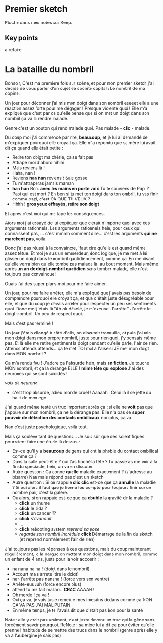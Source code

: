 # Premier sketch

Pioché dans mes notes sur Keep.


## Key points
a refaire

# La bataille du nombril

Bonsoir, C'est ma première fois sur scène, et pour mon premier sketch j'ai décidé de vous parler d'un sujet de société capital : Le nombril de ma copine.

Un jour pour déconner j'ai mis mon doigt dans son nombril eeeeet elle a une réaction assez forte pour me dégager ! Presque violente quoi ! Elle m'a expliqué que c'est par ce qu'elle pense que si on met un doigt dans son nombril ça va la rendre malade.

Genre c'est un bouton qui rend malade quoi. Pas malade - **clic** - malade.

Du coup moi j'ai commencé par rire, **beaucoup**, et je lui ai demandé de m'expliquer pourquoi elle croyait ça. Elle m'a répondu que sa mère lui avait dit ça quand elle était petite :
- Retire ton doigt ma chérie, ça se fait pas
- Attrape moi d'abord hihihi
- Mais reviens là !
- Haha, nan !
- Reviens **han han** reviens ! Sale gosse
- Tu m'attraperas jamais maman
- **han han** Bon. **avec les mains en porte voix** Tu te souviens de Papi ? Papi qui est mort ? Eh ben si tu met ton doigt dans ton ombril, tu vas finir comme papi, c'est CA QUE TU VEUX ?
- Hhhh ! **gros yeux effrayés, retire son doigt**

Et après c'est moi qui me tape les conséquences.

Alors moi j'ai essayé de lui expliquer que c'était n'importe quoi avec des arguments rationnels. Les arguments rationnels hein, pour ceux qui connaissent pas, ... c'est mmmh comment dire... c'est les arguments **qui ne marchent pas**, voilà.

Donc j'ai pas réussi à la convaincre, 'faut dire qu'elle est quand même assez têtue. Et moi je suis un emmerdeur, donc logique, je me met à lui glisser un doigt dans le nombril quotidiennement, comme ça. En me disant qu'elle verra bien qu'elle tombe pas malade là, au bout moment. Mais même après **un an de doigt-nombril quotidien** sans tomber malade, elle n'est toujours pas convaincue !

Ouais j'ai des super plans moi pour me faire aimer.

Un jour, pour me faire arrêter, elle m'a expliqué que j'avais pas besoin de comprendre pourquoi elle croyait ça, et que c'était juste désagréable pour elle, et que du coup je devais arrêter pour respecter un peu ses sentiments quoi. Donc moi j'étais là "Ah ok désolé, je m'excuse. J'arrête." J'arrête le doigt-nombril. Un peu de respect quoi.

Mais c'est pas terminé !

Un jour j'étais allongé à côté d'elle, on discutait tranquille, et puis j'ai mis mon doigt dans mon propre nombril, juste pour rien quoi, j'y pensais même pas. Et là elle me retire gentiment la doigt pendant qu'elle parle, l'air de rien. Attends attends attends... ça te met TOI mal à l'aise si JE met mon doigt dans MON nombril ?

Ca m'a rendu fou ! J'adore ça l'absurde hein, mais **en fiction**. Je touche MON nombril, et ça la dérange ELLE ! **mime tête qui explose** J'ai des neurones qui se sont suicidés !

_voix de neurone_
- c'est trop absurde, adieu monde cruel ! Aaaaah !
Celui là il se jette du haut de mon ego.

J'ai quand même testé un truc important après ça : si elle ne **voit** pas que j'appuie sur mon nombril, ça ne la dérange pas. Elle n'a pas de **super pouvoir de détéction des contacts ombilicaux** non plus, ça va.

Nan c'est juste psychologique, voilà tout.

Mais ça soulève tant de questions...
Je suis sûr que des scientifiques pourraient faire une étude là dessus :
- Est-ce qu'il y a **beaucoup** de gens qui ont la phobie du contact ombilical comme ça ?
- Dans la salle peut-être ? oui t'as hoché la tête ? Tu passeras me voir à la fin du spectacle, hein, on va en discuter
- Autre question : Ca donne **quelle** maladie exactement ? (s'adresse au bizarre) Nan mais répond pas c'est un sketch
- Autre question : Si on rappuie **clic clic** est-ce que ça **annulle** la maladie ? Si oui alors il faut que je tienne les compte pour toujours finir sur un nombre pair, c'est la galère.
- Ou alors, si on rappuie est-ce que ça **double** la gravité de la maladie ?
  - **click** un rhume
  - **click** le sida ?
  - **click** un cancer ??
  - **click** _s'évanouit_
  - ...
  - **click** rebooting system _reprend sa pose_
  - _regarde son nombril incrédule_ **click** Démarrage de la fin du sketch (et reprend normalement l'air de rien)

J'ai toujours pas les réponses à ces questions, mais du coup maintenant régulièrement, je la nargue en mettant mon doigt dans mon nombril, comme un enfant de 4 ans, juste pour la voir accourir :
- na nana na na ! (doigt dans le nombril)
- Accourt mais arrete (tire le doigt)
- nan j'arrête pas nanana ! (force vers son ventre)
- Arrête-euuuuh (force encore plus)
- attend tu me fait mal arr.. **CRAC** AAAAH !
- Oh merde ! ça va !
- Oui ça va, je vais juste remettre mes intestins dedans comme ça NON CA VA PAS J'AI MAL PUTAIN
- En même temps, je te l'avais dit que c'était pas bon pour la santé


Note : elle y croit pas vraiment, c'est juste devenu un truc qui la gêne sans forcément savoir pourquoi.
ReNote : sa mère lui a dit ça pour éviter qu'elle prenne l'habitude de se mettre des trucs dans le nombril (genre après elle y va à l'aubergine je sais pas)
